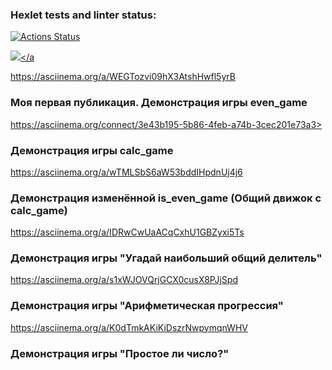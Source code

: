 ### Hexlet tests and linter status:
[![Actions Status](https://github.com/Dosegaev/python-project-49/workflows/hexlet-check/badge.svg)](https://github.com/Dosegaev/python-project-49/actions)

<a href="https://codeclimate.com/github/codeclimate/codeclimate/maintainability"><img src="https://api.codeclimate.com/v1/badges/a99a88d28ad37a79dbf6/maintainability" /></a

https://asciinema.org/a/WEGTozvi09hX3AtshHwfl5yrB
### Моя первая публикация. Демонстрация игры even_game

https://asciinema.org/connect/3e43b195-5b86-4feb-a74b-3cec201e73a3>
### Демонстрация игры calc_game

https://asciinema.org/a/wTMLSbS6aW53bddIHpdnUj4j6
### Демонстрация изменённой is_even_game (Общий движок с calc_game)

https://asciinema.org/a/IDRwCwUaACqCxhU1GBZyxi5Ts
### Демонстрация игры "Угадай наибольший общий делитель"

https://asciinema.org/a/s1xWJOVQrjGCX0cusX8PJjSpd
### Демонстрация игры "Арифметическая прогрессия"

https://asciinema.org/a/K0dTmkAKiKiDszrNwpymqnWHV
### Демонстрация игры "Простое ли число?"
